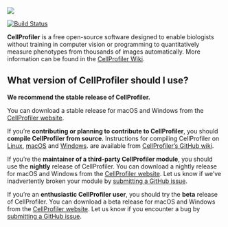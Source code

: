 <img src="http://i.imgur.com/WMFG0fo.png">

[![Build Status](https://img.shields.io/travis/CellProfiler/CellProfiler/master.svg)](https://travis-ci.org/CellProfiler/CellProfiler)

**CellProfiler** is a free open-source software designed to enable biologists without training in computer vision or programming to quantitatively measure phenotypes from thousands of images automatically. More information can be found in the [CellProfiler Wiki](https://github.com/CellProfiler/CellProfiler/wiki).

## What version of CellProfiler should I use?

**We recommend the stable release of CellProfiler.**

You can download a stable release for macOS and Windows from the [CellProfiler website](http://cellprofiler.org/releases/).

If you’re **contributing or planning to contribute to CellProfiler**, you should **compile CellProfiler from source**. Instructions for compiling CellProfiler on [Linux](https://github.com/CellProfiler/CellProfiler/wiki/Source-installation-(Linux)), [macOS](https://github.com/CellProfiler/CellProfiler/wiki/Source-installation-%28OS-X-and-macOS%29) and [Windows](https://github.com/CellProfiler/CellProfiler/wiki/Source-installation-%28Windows%29). are available from [CellProfiler’s GitHub wiki](https://github.com/CellProfiler/CellProfiler/wiki).

If you’re the **maintainer of a third-party CellProfiler module**, you should use the **nightly** release of CellProfiler. You can download a nightly release for macOS and Windows from the [CellProfiler website](http://cellprofiler.org/releases/). Let us know if we’ve inadvertently broken your module by [submitting a GitHub issue](https://github.com/CellProfiler/CellProfiler/issues).

If you’re an **enthusiastic CellProfiler user**, you should try the **beta** release of CellProfiler. You can download a beta release for macOS and Windows from the [CellProfiler website](http://cellprofiler.org/releases/). Let us know if you encounter a bug by [submitting a GitHub issue](https://github.com/CellProfiler/CellProfiler/issues).

